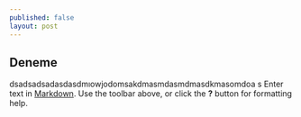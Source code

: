 ```yaml
---
published: false
layout: post
---
```

## Deneme


dsadsadsadasdasdmıowjodomsakdmasmdasmdmasdkmasomdoa s
Enter text in [Markdown](http://daringfireball.net/projects/markdown/). Use the toolbar above, or click the **?** button for formatting help.
